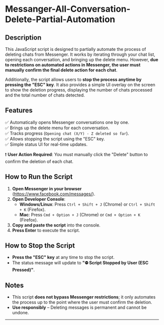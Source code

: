 # Messanger-All-Conversation-Delete-Partial-Automation

## Description  

This JavaScript script is designed to partially automate the process of deleting chats from Messenger. It works by iterating through your chat list, opening each conversation, and bringing up the delete menu. However, **due to restrictions on automated actions in Messenger, the user must manually confirm the final delete action for each chat**.  

Additionally, the script allows users to **stop the process anytime by pressing the "ESC" key**. It also provides a simple UI overlay on the screen to show the deletion progress, displaying the number of chats processed and the total number of chats detected.  

## Features  

✅ Automatically opens Messenger conversations one by one.  
✅ Brings up the delete menu for each conversation.  
✅ Tracks progress (`Opening chat (X/Y) - Z deleted so far`).  
✅ Allows stopping the script using the "ESC" key.  
✅ Simple status UI for real-time updates.  

❗ **User Action Required**: You must manually click the "Delete" button to confirm the deletion of each chat.  

## How to Run the Script  

1. **Open Messenger in your browser** (https://www.facebook.com/messages/).  
2. **Open Developer Console**:
   - **Windows/Linux**: Press `Ctrl + Shift + J` (Chrome) or `Ctrl + Shift + K` (Firefox).  
   - **Mac**: Press `Cmd + Option + J` (Chrome) or `Cmd + Option + K` (Firefox).  
3. **Copy and paste the script** into the console.  
4. **Press Enter** to execute the script.  

## How to Stop the Script  

- **Press the "ESC" key** at any time to stop the script.  
- The status message will update to **"⛔ Script Stopped by User (ESC Pressed)"**.  

## Notes  

- This script **does not bypass Messenger restrictions**; it only automates the process up to the point where the user must confirm the deletion.  
- **Use responsibly** – Deleting messages is permanent and cannot be undone.  

---



